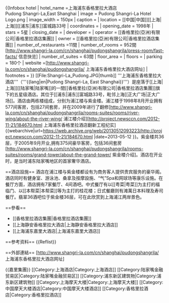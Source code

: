{{Infobox hotel
| hotel_name =上海浦东香格里拉大酒店<br>Pudong Shangri-La,East Shanghai
| image              = Pudong Shangri-La Hotel Logo.png
| image_width        = 150px
| caption            =
| location           = [[中国|中国]][[上海|上海]][[浦东|浦东]]富城路33号
| coordinates        =
| opening_date       = 1998年
| stars              = 5星
| closing_date       =
| developer          = 
| operator           = [[香格里拉(亞洲)有限公司|香格里拉酒店集團]]
| owner              = [[香格里拉(亞洲)有限公司|香格里拉酒店集團]]
| number_of_restaurants =11間
| number_of_rooms    = 952間<ref name=adb>[http://www.shangri-la.com/cn/shanghai/pudongshangrila/press-room/fast-facts/ 信息快览]</ref>
| number_of_suites   = 63間<ref name="adb"/>
| floor_area         = 
| floors             = 
| parking            = 180个
| website            =[http://www.shangri-la.com/cn/shanghai/pudongshangrila/ 上海浦东香格里拉大酒店网址]
| footnotes          =
}}
[[File:Shangri-La_Pudong.JPG|thumb]]
'''上海浦东香格里拉大酒店'''（'''{{lang|en|Pudong Shangri-La, East Shanghai}}'''）是座落于[[上海|上海]][[陆家嘴|陆家嘴]]的一間[[香格里拉(亞洲)有限公司|香格里拉酒店集團]]旗下的五星级酒店。其位于[[浦东|浦东]]富城路33号，毗邻上海[[正大广场|正大广场]]。酒店由两栋楼组成，分别为浦江楼与紫金楼。浦江楼于1998年8月开业拥有577间客房，包括27间套房，并在2009年进行了翻修<ref>[http://www.shangri-la.com/cn/shanghai/pudongshangrila/rooms-suites/rooms/river-wing/about-the-river-wing/ 浦江楼介绍]</ref><ref>[http://project.newsccn.com/2012-11-21/184670.html 上海浦东香格里拉酒店翻新工程纪实] {{webarchive|url=https://web.archive.org/web/20130512093223/http://project.newsccn.com/2012-11-21/184670.html |date=2013-05-12 }}</ref>。紫金楼共36层，于2005年9月开业,拥有375间豪华客房，包括36间套房<ref>[http://www.shangri-la.com/cn/shanghai/pudongshangrila/rooms-suites/rooms/grand-tower/about-the-grand-tower/ 紫金楼介绍]</ref>。酒店在开业时，是当时浦东陆家嘴地区的首家奢华酒店<ref name="adb"/>。

==酒店設施==
酒店在浦江楼与紫金楼都设有为商务客人提供贵宾服务的豪华阁。酒店同时有健身室、游泳池、桑拿及按摩設施、“气”Spa和网球场等康乐设施。在餐厅方面，酒店拥有7家餐厅、4间酒吧。中式餐厅有以[[粤菜|粤菜]]为主打的福临门、以[[本帮菜|本帮菜]]等为主打的桂花楼；日式餐廳则有滩萬日本料理及寿司餐厅。翡翠36酒吧位于紫金楼36层，可在此欣赏到上海浦江两岸景色。

==參看==
* [[香格里拉酒店集團|香格里拉酒店集團]]
* [[上海静安香格里拉大酒店|上海静安香格里拉大酒店]]
* [[上海浦东嘉里大酒店|上海浦东嘉里大酒店]]

==参考资料==
{{Reflist}}

==外部連結==
[http://www.shangri-la.com/cn/shanghai/pudongshangrila/ 上海浦东香格里拉大酒店网址]

{{嘉里集團}}
[[Category:上海酒店|Category:上海酒店]]
[[Category:陆家嘴金融贸易区|Category:陆家嘴金融贸易区]]
[[Category:浦东新区建筑物|Category:浦东新区建筑物]]
[[Category:上海摩天大楼|Category:上海摩天大楼]]
[[Category:中国摩天大楼酒店|Category:中国摩天大楼酒店]]
[[Category:香格里拉酒店|Category:香格里拉酒店]]